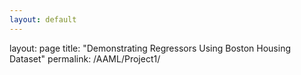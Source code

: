 ```yaml
---
layout: default
---
```


layout: page
title: "Demonstrating Regressors Using Boston Housing Dataset"
permalink: /AAML/Project1/